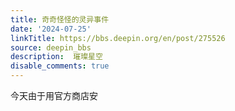 ```yaml
---
title: 奇奇怪怪的灵异事件
date: '2024-07-25'
linkTitle: https://bbs.deepin.org/en/post/275526
source: deepin_bbs
description:  璀璨星空 
disable_comments: true
---
```

今天由于用官方商店安
